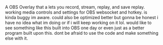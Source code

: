 A OBS Overlay that a lets you record, stream, replay, and save replay. working media controls and settings for OBS websocket and hotkey.
is kinda buggy im aware. could also be optimized better but gonna be honest i have no idea what im doing or if i will keep working on it lol.
would like to see something like this built into OBS one day or even just as a better program built upon this. 
dont be afraid to use the code and make something else with it.

